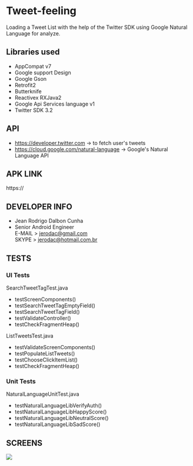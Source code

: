 # Tweet-feeling
Loading a Tweet List with the help of the Twitter SDK using Google Natural Language for analyze.

## Libraries used
- AppCompat v7
- Google support Design
- Google Gson
- Retrofit2
- Butterknife
- Reactivex RXJava2
- Google Api Services language v1
- Twitter SDK 3.2

## API
- https://developer.twitter.com ->  to fetch user's tweets
- https://cloud.google.com/natural-language  -> Google's Natural Language API

## APK LINK
https://

## DEVELOPER INFO
- Jean Rodrigo Dalbon Cunha
- Senior Android Engineer <br>
  E-MAIL > jerodac@gmail.com <br>
  SKYPE  > jerodac@hotmail.com.br 
  
## TESTS
### UI Tests
SearchTweetTagTest.java
  - testScreenComponents()
  - testSearchTweetTagEmptyField()
  - testSearchTweetTagField()
  - testValidateController()
  - testCheckFragmentHeap()

ListTweetsTest.java
 - testValidateScreenComponents()
 - testPopulateListTweets()
 - testChooseClickItemList()
 - testCheckFragmentHeap()


### Unit Tests
NaturalLanguageUnitTest.java
  - testNaturalLanguageLibVerifyAuth()
  - testNaturalLanguageLibHappyScore()
  - testNaturalLanguageLibNeutralScore()
  - testNaturalLanguageLibSadScore()  

## SCREENS  
<img src="https://i.imgur.com/TsGQ1Wt.jpg">
